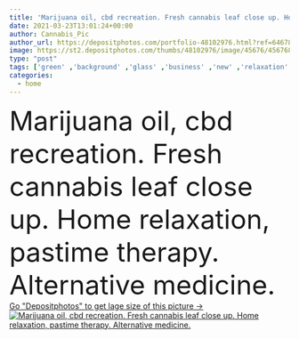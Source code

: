 ```yaml
---
title: 'Marijuana oil, cbd recreation. Fresh cannabis leaf close up. Home relaxation, pastime therapy. Alternative medicine.'
date: 2021-03-23T13:01:24+00:00
author: Cannabis_Pic
author_url: https://depositphotos.com/portfolio-48102976.html?ref=64678756
image: https://st2.depositphotos.com/thumbs/48102976/image/45676/456768264/api_thumb_450.jpg?forcejpeg=true
type: "post"
tags: ['green' ,'background' ,'glass' ,'business' ,'new' ,'relaxation' ,'sunlight' ,'herb' ,'herbal' ,'natural' ,'storage' ,'pattern' ,'plate' ,'dish' ,'effect' ,'indoor' ,'agriculture' ,'home' ,'lifestyle' ,'organic' ,'cosmetic' ,'cosmetology' ,'bottle' ,'therapy' ,'culture' ,'science' ,'narcotic' ,'recreation' ,'medicinal' ,'jar' ,'research' ,'growing' ,'pot' ,'illegal' ,'habit' ,'pastime' ,'resin' ,'Legalization' ,'hemp' ,'marihuana' ,'thc' ,'close up' ,'Alternative Medicine' ,'kepping' ,'cannabis leaf' ,'self care' ,'cannabis oil' ,'marijuana oil' ,'cbd oil' ]
categories: 
  - home
---
```

<div aling="center">
            <font size="60"> Marijuana oil, cbd recreation. Fresh cannabis leaf close up. Home relaxation, pastime therapy. Alternative medicine.</font>   
</div>
<div>
    <a href='https://st2.depositphotos.com/thumbs/48102976/image/45676/456768264/api_thumb_450.jpg?forcejpeg=true?ref=64678756' target=_blank > Go "Depositphotos" to get lage size of this picture ->
        <img href='https://st2.depositphotos.com/thumbs/48102976/image/45676/456768264/api_thumb_450.jpg?forcejpeg=true?ref=64678756' src='https://st2.depositphotos.com/48102976/45676/i/950/depositphotos_456768264-stock-photo-marijuana-oil-cbd-recreation-fresh.jpg?forcejpeg=true' alt='Marijuana oil, cbd recreation. Fresh cannabis leaf close up. Home relaxation, pastime therapy. Alternative medicine.' >
    </a>
</div>
